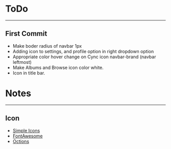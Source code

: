 # ToDo
---
## First Commit
* Make boder radius of navbar 1px
* Adding icon to settings, and profile option in right dropdown option
* Appropriate color hover change on Cync icon navbar-brand (navbar leftmost)
* Make Albums and Browse icon color white.
* Icon in title bar.


# Notes
---
## Icon
*  [Simple Icons](http://simplelineicons.com)
*  [FontAwesome](https://fontawesome.com/v4.7.0/)
*  [Octions](https://octicons.github.com/)
